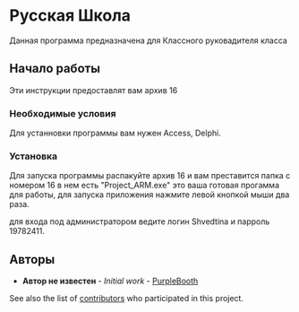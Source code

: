 
# Русская Школа 

Данная программа предназначена для Классного руковадителя класса

## Начало работы

Эти инструкции предоставлят вам архив 16  

### Необходимые условия

Для устанновки программы вам нужен Access, Delphi.

### Установка

Для запуска программы распакуйте архив 16 и вам преставится папка с номером 16 в нем есть "Project_ARM.exe" это ваша готовая прогамма для работы, для запуска приложения нажмите левой кнопкой мыши два раза.

для входа под администратором ведите логин Shvedtina и парроль 19782411. 


## Авторы

* **Автор не известен** - *Initial work* - [PurpleBooth](https://github.com/PurpleBooth)

See also the list of [contributors](https://github.com/your/project/contributors) who participated in this project.
